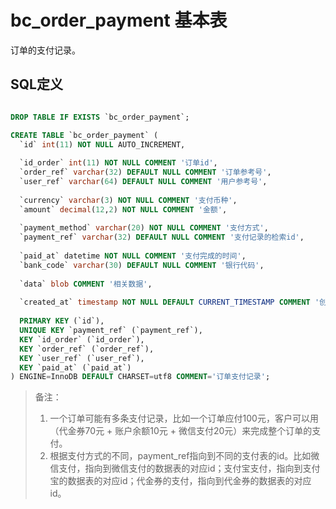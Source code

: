 # bc_order_payment 基本表

订单的支付记录。

## SQL定义

```sql

DROP TABLE IF EXISTS `bc_order_payment`;

CREATE TABLE `bc_order_payment` (
  `id` int(11) NOT NULL AUTO_INCREMENT,
  
  `id_order` int(11) NOT NULL COMMENT '订单id',
  `order_ref` varchar(32) DEFAULT NULL COMMENT '订单参考号',
  `user_ref` varchar(64) DEFAULT NULL COMMENT '用户参考号',
  
  `currency` varchar(3) NOT NULL COMMENT '支付币种',
  `amount` decimal(12,2) NOT NULL COMMENT '金额',
  
  `payment_method` varchar(20) NOT NULL COMMENT '支付方式',
  `payment_ref` varchar(32) DEFAULT NULL COMMENT '支付记录的检索id',
  
  `paid_at` datetime NOT NULL COMMENT '支付完成的时间',
  `bank_code` varchar(30) DEFAULT NULL COMMENT '银行代码',
  
  `data` blob COMMENT '相关数据',
  
  `created_at` timestamp NOT NULL DEFAULT CURRENT_TIMESTAMP COMMENT '创建时间',
  
  PRIMARY KEY (`id`),
  UNIQUE KEY `payment_ref` (`payment_ref`),
  KEY `id_order` (`id_order`),
  KEY `order_ref` (`order_ref`),
  KEY `user_ref` (`user_ref`),
  KEY `paid_at` (`paid_at`)
) ENGINE=InnoDB DEFAULT CHARSET=utf8 COMMENT='订单支付记录';

```

> 备注：
> 1. 一个订单可能有多条支付记录，比如一个订单应付100元，客户可以用（代金券70元 + 账户余额10元 + 微信支付20元）来完成整个订单的支付。
> 2. 根据支付方式的不同，payment_ref指向到不同的支付表的id。比如微信支付，指向到微信支付的数据表的对应id；支付宝支付，指向到支付宝的数据表的对应id；代金券的支付，指向到代金券的数据表的对应id。
